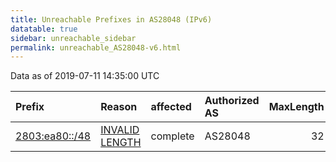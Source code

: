 ```yaml
---
title: Unreachable Prefixes in AS28048 (IPv6)
datatable: true
sidebar: unreachable_sidebar
permalink: unreachable_AS28048-v6.html
---
```


Data as of 2019-07-11 14:35:00 UTC


<div class="datatable-begin"></div>

| Prefix                                                 | Reason                                                                                                   | affected   | Authorized AS   |   MaxLength | Anchor                                         |   unreachable /48s |
|:-------------------------------------------------------|:---------------------------------------------------------------------------------------------------------|:-----------|:----------------|------------:|:-----------------------------------------------|-------------------:|
| [2803:ea80::/48](https://stat.ripe.net/2803:ea80::/48) | [INVALID LENGTH](https://rpki-validator.ripe.net/announcement-preview?asn=AS28048&prefix=2803:ea80::/48) | complete   | AS28048         |          32 | [LACNIC](unreachable_LACNIC_RPKI_Root-v6.html) |                  1 |

<div class="datatable-end"></div>